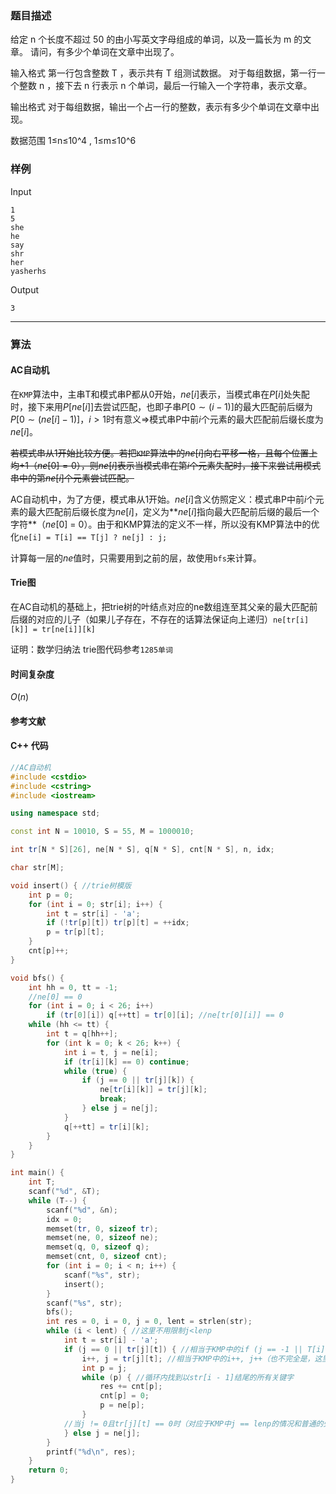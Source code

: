 ### 题目描述

给定  n  个长度不超过  50  的由小写英文字母组成的单词，以及一篇长为  m  的文章。
请问，有多少个单词在文章中出现了。

输入格式
第一行包含整数  T ，表示共有  T  组测试数据。
对于每组数据，第一行一个整数  n ，接下去  n  行表示  n  个单词，最后一行输入一个字符串，表示文章。

输出格式
对于每组数据，输出一个占一行的整数，表示有多少个单词在文章中出现。

数据范围
1≤n≤10^4 ,
1≤m≤10^6 

### 样例

Input

```
1
5
she
he
say
shr
her
yasherhs
```

Output

```
3
```

----------

### 算法
#### AC自动机
在`KMP`算法中，主串T和模式串P都从0开始，$ne[i]$表示，当模式串在$P[i]$处失配时，接下来用$P[ne[i]]$去尝试匹配，也即子串$P[0 \sim (i - 1)]$的最大匹配前后缀为$P[0 \sim (ne[i] - 1)]$，$i > 1$时有意义=>模式串P中前$i$个元素的最大匹配前后缀长度为$ne[i]$。

~~若模式串从1开始比较方便。若把`KMP`算法中的$ne[i]$向右平移一格，且每个位置上均+1（$ne[0] = 0$），则$ne[i]$表示当模式串在第$i$个元素失配时，接下来尝试用模式串中的第$ne[i]$个元素尝试匹配。~~

AC自动机中，为了方便，模式串从1开始。$ne[i]$含义仿照定义：模式串P中前$i$个元素的最大匹配前后缀长度为$ne[i]$，定义为**$ne[i]$指向最大匹配前后缀的最后一个字符**（$ne[0]$ = 0）。由于和KMP算法的定义不一样，所以没有KMP算法中的优化`ne[i] = T[i] == T[j] ? ne[j] : j;`

计算每一层的$ne$值时，只需要用到之前的层，故使用`bfs`来计算。

#### Trie图

在AC自动机的基础上，把trie树的叶结点对应的ne数组连至其父亲的最大匹配前后缀的对应的儿子（如果儿子存在，不存在的话算法保证向上递归）`ne[tr[i][k]] = tr[ne[i]][k]`

证明：数学归纳法
trie图代码参考`1285单词`

#### 时间复杂度

$O(n)$

#### 参考文献

#### C++ 代码

``` cpp
//AC自动机
#include <cstdio>
#include <cstring>
#include <iostream>

using namespace std;

const int N = 10010, S = 55, M = 1000010;

int tr[N * S][26], ne[N * S], q[N * S], cnt[N * S], n, idx;

char str[M];

void insert() { //trie树模版
    int p = 0;
    for (int i = 0; str[i]; i++) {
        int t = str[i] - 'a';
        if (!tr[p][t]) tr[p][t] = ++idx;
        p = tr[p][t];
    }
    cnt[p]++;
}

void bfs() {
    int hh = 0, tt = -1;
  	//ne[0] == 0
    for (int i = 0; i < 26; i++)
        if (tr[0][i]) q[++tt] = tr[0][i]; //ne[tr[0][i]] == 0
    while (hh <= tt) {
        int t = q[hh++];
        for (int k = 0; k < 26; k++) {
            int i = t, j = ne[i];
            if (tr[i][k] == 0) continue;
            while (true) {
                if (j == 0 || tr[j][k]) {
                    ne[tr[i][k]] = tr[j][k];
                    break;
                } else j = ne[j];
            }
            q[++tt] = tr[i][k];
        }
    }
}

int main() {
    int T;
    scanf("%d", &T);
    while (T--) {
        scanf("%d", &n);
        idx = 0;
        memset(tr, 0, sizeof tr);
        memset(ne, 0, sizeof ne);
        memset(q, 0, sizeof q);
        memset(cnt, 0, sizeof cnt);
        for (int i = 0; i < n; i++) {
            scanf("%s", str);
            insert();
        }
        scanf("%s", str);
        bfs();
        int res = 0, i = 0, j = 0, lent = strlen(str);
        while (i < lent) { //这里不用限制j<lenp
            int t = str[i] - 'a';
            if (j == 0 || tr[j][t]) { //相当于KMP中的if (j == -1 || T[i] == P[j])
                i++, j = tr[j][t]; //相当于KMP中的i++, j++（也不完全是，这里的i是从0开始而j==0表示空指针）
                int p = j;  
                while (p) { //循环内找到以str[i - 1]结尾的所有关键字
                    res += cnt[p];
                    cnt[p] = 0;
                    p = ne[p];
                }
            //当j != 0且tr[j][t] == 0时（对应于KMP中j == lenp的情况和普通的失配的情况）
            } else j = ne[j];
        }
        printf("%d\n", res);
    }
    return 0;
}
```